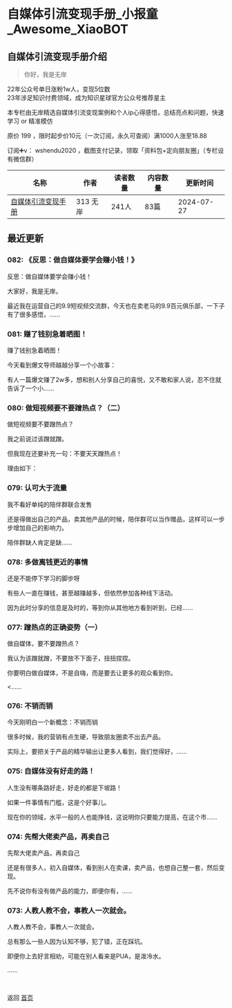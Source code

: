 # 自媒体引流变现手册_小报童_Awesome_XiaoBOT

## 自媒体引流变现手册介绍
> 你好，我是无岸    
    
22年公众号单日涨粉1w人，变现5位数    
23年涉足知识付费领域，成为知识星球官方公众号推荐星主    
    
本专栏由无岸精选自媒体引流变现案例和个人ip心得感悟，总结亮点和问题，快速学习 or 精准模仿    
    
原价 199 ，限时起步价10元（一次订阅，永久可查阅）满1000人涨至18.88    
    
订阅➕v： wshendu2020 ，截图支付记录，领取「资料包+定向朋友圈」（专栏设有微信群）  
  


|名称|作者|读者数量|内容数量|更新时间|
|---|---|---|---|---|
|[自媒体引流变现手册](https://xiaobot.net/p/poemcx?refer=0b133df9-27dc-423b-8101-639049001c13)|313 无岸|241人|83篇|2024-07-27|

## 最近更新
### 082: 《反思：做自媒体要学会赚小钱！》

反思：做自媒体要学会赚小钱！

大家好，我是无岸。

最近我在运营自己的9.9短视频交流群，今天也在卖老马的9.9百元俱乐部，一下子有了很多感悟，......

### 081: 赚了钱别急着晒图！

赚了钱别急着晒图！

今天看到爆文导师越越分享一个小故事：

有人一篇爆文赚了2w多，想和别人分享自己的喜悦，又不敢和家人说，忍不住就告诉了一个小......

### 080: 做短视频要不要蹭热点？（二）

做短视频要不要蹭热点？

我之前说过该蹭就蹭。

但我现在还要补充一句：不要天天蹭热点！

理由如下：

### 079: 认可大于流量

我不看好单纯的陪伴群联合发售

还是得做出自己的产品，卖其他产品的时候，陪伴群可以当作赠品，这样可以一步步增加自己的影响力。

陪伴群缺人肯定是缺......

### 078: 多做离钱更近的事情

还是不能停下学习的脚步呀

有些人一直在赚钱，甚至越赚越多，但依然参加各种线下活动。

因为此时分享的信息是及时的，等到你从其他地方看到听到，已经......

### 077: 蹭热点的正确姿势（一）

做自媒体，要不要蹭热点？

我认为该蹭就蹭，不要放不下面子，扭扭捏捏。

你要明白做自媒体，不是自嗨，而是要去让更多的观众看到你。

<......

### 076: 不销而销

今天刚明白一个新概念：不销而销

很多时候，我的营销有点生硬，导致朋友圈卖不出去产品。

实际上，要把关于产品的精华输出让更多人看到，我们觉得好，......

### 075: 自媒体没有好走的路！

人生没有哪条路好走，好走的都是下坡路！

如果一件事情有门槛，这是个好事儿。

现在你的领域，水平一般的人也能挣钱，这说明你只要能力提高，在这个市......

### 074: 先帮大佬卖产品，再卖自己

先帮大佬卖产品，再卖自己

还是有很多人，初入自媒体，看到别人在卖课，卖产品，也想自己整一套，然后变现。

先不说你有没有做产品的能力，即便你有，......

### 073: 人教人教不会，事教人一次就会。

人教人教不会，事教人一次就会。

总有那么一些人因为认知不够，犯了错，正在踩坑。

即便你上去好言相劝，可能在别人看来是PUA，是泼冷水。

......


<a href="https://github.com/Reno9527/awesome-xiaobot" style="color: white; text-decoration: none;">awesome-xiaobot</a>

返回 [首页](../README.md)
